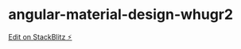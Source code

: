 # angular-material-design-whugr2

[Edit on StackBlitz ⚡️](https://stackblitz.com/edit/angular-material-design-whugr2)
